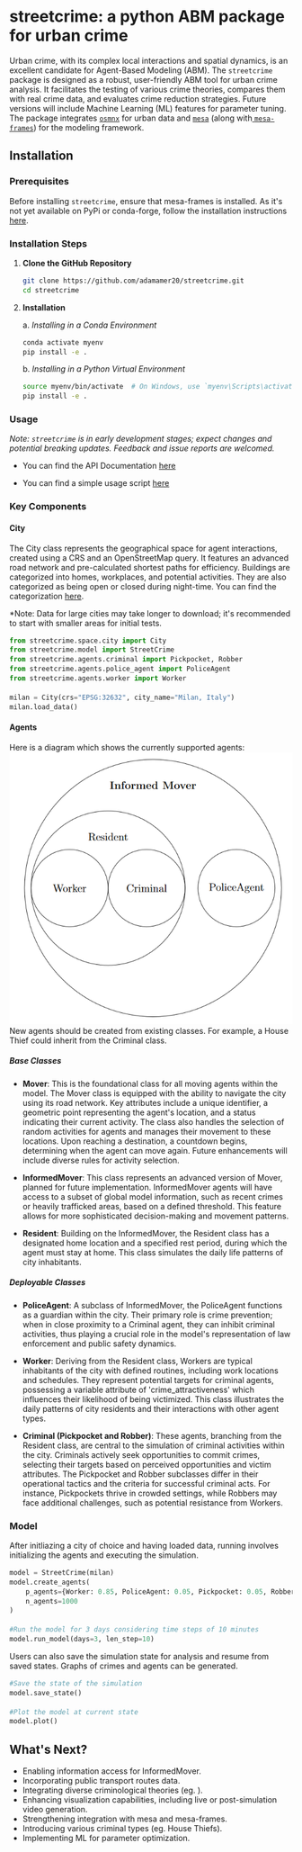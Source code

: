 # streetcrime: a python ABM package for urban crime

Urban crime, with its complex local interactions and spatial dynamics, is an excellent candidate for Agent-Based Modeling (ABM). The `streetcrime` package is designed as a robust, user-friendly ABM tool for urban crime analysis. It facilitates the testing of various crime theories, compares them with real crime data, and evaluates crime reduction strategies. Future versions will include Machine Learning (ML) features for parameter tuning. The package integrates [`osmnx`](https://github.com/gboeing/osmnx) for urban data and [`mesa`](https://github.com/projectmesa/mesa) (along with[ `mesa-frames`](https://github.com/adamamer20/mesa-frames)) for the modeling framework.

## Installation

### Prerequisites
Before installing `streetcrime`, ensure that mesa-frames is installed. As it's not yet available on PyPi or conda-forge, follow the installation instructions [here](https://github.com/adamamer20/mesa-frames#installation).

### Installation Steps
1. **Clone the GitHub Repository**
    ```bash
    git clone https://github.com/adamamer20/streetcrime.git
    cd streetcrime
    ```

2. **Installation**
   
   a. *Installing in a Conda Environment*
      ```bash
      conda activate myenv
      pip install -e .
      ```

   b. *Installing in a Python Virtual Environment*
      ```bash
      source myenv/bin/activate  # On Windows, use `myenv\Scripts\activate`
      pip install -e .
      ```

### Usage
*Note: `streetcrime` is in early development stages; expect changes and potential breaking updates. Feedback and issue reports are welcomed.*

- You can find the API Documentation [here](https://adamamer20.github.io/streetcrime/api)

- You can find a simple usage script [here](https://github.com/adamamer20/streetcrime/blob/main/examples/Milan/Simple%20RAT/model.py)

### Key Components
#### City
The City class represents the geographical space for agent interactions, created using a CRS and an OpenStreetMap query. It features an advanced road network and pre-calculated shortest paths for efficiency. Buildings are categorized into homes, workplaces, and potential activities. They are also categorized as being open or closed during night-time. You can find the categorization [here](https://github.com/adamamer20/streetcrime/blob/main/src/streetcrime/space/city.py#L360C13-L360C33).

*Note: Data for large cities may take longer to download; it's recommended to start with smaller areas for initial tests.

```python
from streetcrime.space.city import City
from streetcrime.model import StreetCrime
from streetcrime.agents.criminal import Pickpocket, Robber
from streetcrime.agents.police_agent import PoliceAgent
from streetcrime.agents.worker import Worker

milan = City(crs="EPSG:32632", city_name="Milan, Italy")
milan.load_data()
```

#### Agents
Here is a diagram which shows the currently supported agents:
![](https://github.com/adamamer20/streetcrime/blob/main/docs/images/classes.png)
New agents should be created from existing classes. For example, a House Thief could inherit from the Criminal class.


##### Base Classes
- **Mover**: This is the foundational class for all moving agents within the model. The Mover class is equipped with the ability to navigate the city using its road network. Key attributes include a unique identifier, a geometric point representing the agent's location, and a status indicating their current activity. The class also handles the selection of random activities for agents and manages their movement to these locations. Upon reaching a destination, a countdown begins, determining when the agent can move again. Future enhancements will include diverse rules for activity selection.

- **InformedMover**: This class represents an advanced version of Mover, planned for future implementation. InformedMover agents will have access to a subset of global model information, such as recent crimes or heavily trafficked areas, based on a defined threshold. This feature allows for more sophisticated decision-making and movement patterns.

- **Resident**: Building on the InformedMover, the Resident class has a designated home location and a specified rest period, during which the agent must stay at home. This class simulates the daily life patterns of city inhabitants.

##### Deployable Classes

- **PoliceAgent**: A subclass of InformedMover, the PoliceAgent functions as a guardian within the city. Their primary role is crime prevention; when in close proximity to a Criminal agent, they can inhibit criminal activities, thus playing a crucial role in the model's representation of law enforcement and public safety dynamics.

- **Worker**: Deriving from the Resident class, Workers are typical inhabitants of the city with defined routines, including work locations and schedules. They represent potential targets for criminal agents, possessing a variable attribute of 'crime_attractiveness' which influences their likelihood of being victimized. This class illustrates the daily patterns of city residents and their interactions with other agent types.

- **Criminal (Pickpocket and Robber)**: These agents, branching from the Resident class, are central to the simulation of criminal activities within the city. Criminals actively seek opportunities to commit crimes, selecting their targets based on perceived opportunities and victim attributes. The Pickpocket and Robber subclasses differ in their operational tactics and the criteria for successful criminal acts. For instance, Pickpockets thrive in crowded settings, while Robbers may face additional challenges, such as potential resistance from Workers.

### Model
After initliazing a city of choice and having loaded data, running involves initializing the agents and executing the simulation. 

```python
model = StreetCrime(milan)
model.create_agents(
    p_agents={Worker: 0.85, PoliceAgent: 0.05, Pickpocket: 0.05, Robber: 0.05}, 
    n_agents=1000
)

#Run the model for 3 days considering time steps of 10 minutes
model.run_model(days=3, len_step=10)
```

Users can also save the simulation state for analysis and resume from saved states. Graphs of crimes and agents can be generated.

```python
#Save the state of the simulation
model.save_state()

#Plot the model at current state
model.plot()
```

## What's Next?
- Enabling information access for InformedMover.
- Incorporating public transport routes data.
- Integrating diverse criminological theories (eg. ).
- Enhancing visualization capabilities, including live or post-simulation video generation.
- Strengthening integration with mesa and mesa-frames.
- Introducing various criminal types (eg. House Thiefs).
- Implementing ML for parameter optimization.

